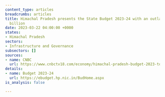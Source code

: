 ```yaml
---
content_type: articles
breadcrumbs: articles
title: Himachal Pradesh presents the State Budget 2023-24 with an outlay of $6.47
  billion
date: 2023-03-22 04:00:00 +0000
states:
- Himachal Pradesh
sectors:
- Infrastructure and Governance
subsectors: []
sources:
- name: CNBC
  url: https://www.cnbctv18.com/economy/himachal-pradesh-budget-2023-top-announcements-cm-sukhvinder-singh-sukhu-electrical-vehicle-schemes-policy-taxes-women-youth-employment-farmers-16195441.htm
details:
- name: Budget 2023-24
  url: https://ebudget.hp.nic.in/BudHome.aspx
is_analysis: false

---
```

